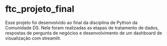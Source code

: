 # ftc_projeto_final
Esse projeto foi desenvolvido ao final da disciplina de Python da Comunidade DS. Nele foram realizadas as etapas de tratamento de dados, respostas de pergunta de negócios e desenvolvimento de um dashboard de visualização com streamlit.
